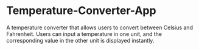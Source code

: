 # Temperature-Converter-App
A temperature converter that allows users to convert between Celsius and Fahrenheit. Users can input a temperature in one unit, and the corresponding value in the other unit is displayed instantly.
